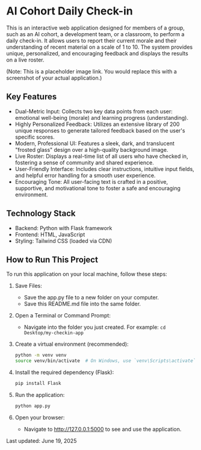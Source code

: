 # AI Cohort Daily Check-in

This is an interactive web application designed for members of a group, such as an AI cohort, a development team, or a classroom, to perform a daily check-in. It allows users to report their current morale and their understanding of recent material on a scale of 1 to 10. The system provides unique, personalized, and encouraging feedback and displays the results on a live roster.

(Note: This is a placeholder image link. You would replace this with a screenshot of your actual application.)

## Key Features

* Dual-Metric Input: Collects two key data points from each user: emotional well-being (morale) and learning progress (understanding).
* Highly Personalized Feedback: Utilizes an extensive library of 200 unique responses to generate tailored feedback based on the user's specific scores.
* Modern, Professional UI: Features a sleek, dark, and translucent "frosted glass" design over a high-quality background image.
* Live Roster: Displays a real-time list of all users who have checked in, fostering a sense of community and shared experience.
* User-Friendly Interface: Includes clear instructions, intuitive input fields, and helpful error handling for a smooth user experience.
* Encouraging Tone: All user-facing text is crafted in a positive, supportive, and motivational tone to foster a safe and encouraging environment.

## Technology Stack

* Backend: Python with Flask framework
* Frontend: HTML, JavaScript
* Styling: Tailwind CSS (loaded via CDN)

## How to Run This Project

To run this application on your local machine, follow these steps:

1. Save Files:
   * Save the app.py file to a new folder on your computer.
   * Save this README.md file into the same folder.

2. Open a Terminal or Command Prompt:
   * Navigate into the folder you just created. For example: `cd Desktop/my-checkin-app`

3. Create a virtual environment (recommended):
   ```bash
   python -m venv venv
   source venv/bin/activate  # On Windows, use `venv\Scripts\activate`
   ```

4. Install the required dependency (Flask):
   ```bash
   pip install Flask
   ```

5. Run the application:
   ```bash
   python app.py
   ```

6. Open your browser:
   * Navigate to http://127.0.0.1:5000 to see and use the application.

Last updated: June 19, 2025 